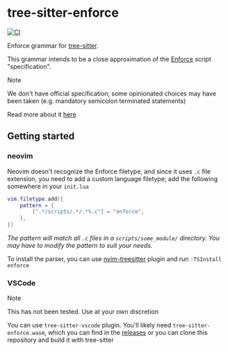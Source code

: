 # tree-sitter-enforce

[![CI][ci]](https://github.com/simonvic/tree-sitter-enforce/actions/workflows/publish.yml)

Enforce grammar for [tree-sitter](https://github.com/tree-sitter/tree-sitter).

This grammar intends to be a close approximation of the
[Enforce](https://community.bistudio.com/wiki/DayZ:Enforce_Script_Syntax)
script "specification".

> [!NOTE]
> We don't have official specification; some opinionated choices may have been
> taken (e.g. mandatory semicolon terminated statements)
> 
> Read more about it
> [here](https://github.com/simonvic/tree-sitter-enforce/issues/7)

## Getting started

### neovim

Neovim doesn't recognize the Enforce filetype, and since it uses `.c` file
extension, you need to add a custom language filetype; add the following
somewhere in your `init.lua`

```lua
vim.filetype.add({
	pattern = {
		[".*/scripts/.*/.*%.c"] = "enforce",
	},
})
```

*The pattern will match all `.c` files in a `scripts/some_module/` directory.
You may have to modify the pattern to suit your needs.*

To install the parser, you can use
[nvim-treesitter](https://github.com/nvim-treesitter/nvim-treesitter) plugin
and run `:TSInstall enforce`

### VSCode

> [!NOTE]
> This has not been tested. Use at your own discretion

You can use `tree-sitter-vscode` plugin.
You'll likely need `tree-sitter-enforce.wasm`, which you can find in the
[releases](https://github.com/simonvic/tree-sitter-enforce/releases)
or you can clone this repository and build it with tree-sitter

[ci]: https://img.shields.io/github/actions/workflow/status/simonvic/tree-sitter-enforce/publish.yml?logo=github&label=CI
